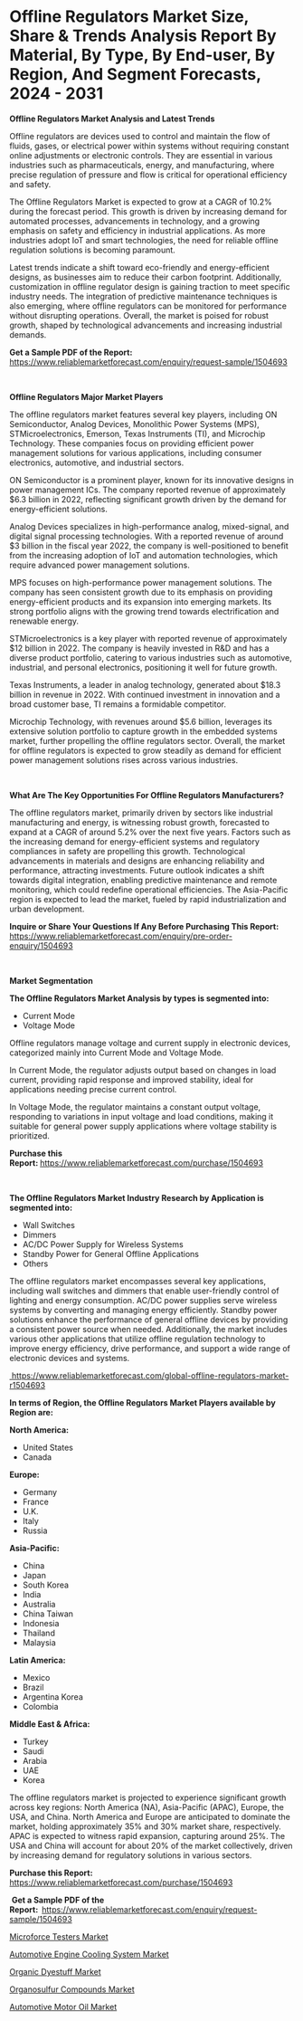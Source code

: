 <p><h1>Offline Regulators Market Size, Share & Trends Analysis Report By Material, By Type, By End-user, By Region, And Segment Forecasts, 2024 - 2031</h1></p><p><strong>Offline Regulators Market Analysis and Latest Trends</strong></p>
<p><p>Offline regulators are devices used to control and maintain the flow of fluids, gases, or electrical power within systems without requiring constant online adjustments or electronic controls. They are essential in various industries such as pharmaceuticals, energy, and manufacturing, where precise regulation of pressure and flow is critical for operational efficiency and safety.</p><p>The Offline Regulators Market is expected to grow at a CAGR of 10.2% during the forecast period. This growth is driven by increasing demand for automated processes, advancements in technology, and a growing emphasis on safety and efficiency in industrial applications. As more industries adopt IoT and smart technologies, the need for reliable offline regulation solutions is becoming paramount.</p><p>Latest trends indicate a shift toward eco-friendly and energy-efficient designs, as businesses aim to reduce their carbon footprint. Additionally, customization in offline regulator design is gaining traction to meet specific industry needs. The integration of predictive maintenance techniques is also emerging, where offline regulators can be monitored for performance without disrupting operations. Overall, the market is poised for robust growth, shaped by technological advancements and increasing industrial demands.</p></p>
<p><strong>Get a Sample PDF of the Report:&nbsp;</strong> <a href="https://www.reliablemarketforecast.com/enquiry/request-sample/1504693?utm_campaign=1167&utm_medium=2&utm_source=Github&utm_content=ia&utm_term=08122024&utm_id=offline-regulators">https://www.reliablemarketforecast.com/enquiry/request-sample/1504693</a></p>
<p>&nbsp;</p>
<p><strong>Offline Regulators Major Market Players</strong></p>
<p><p>The offline regulators market features several key players, including ON Semiconductor, Analog Devices, Monolithic Power Systems (MPS), STMicroelectronics, Emerson, Texas Instruments (TI), and Microchip Technology. These companies focus on providing efficient power management solutions for various applications, including consumer electronics, automotive, and industrial sectors.</p><p>ON Semiconductor is a prominent player, known for its innovative designs in power management ICs. The company reported revenue of approximately $6.3 billion in 2022, reflecting significant growth driven by the demand for energy-efficient solutions.</p><p>Analog Devices specializes in high-performance analog, mixed-signal, and digital signal processing technologies. With a reported revenue of around $3 billion in the fiscal year 2022, the company is well-positioned to benefit from the increasing adoption of IoT and automation technologies, which require advanced power management solutions.</p><p>MPS focuses on high-performance power management solutions. The company has seen consistent growth due to its emphasis on providing energy-efficient products and its expansion into emerging markets. Its strong portfolio aligns with the growing trend towards electrification and renewable energy.</p><p>STMicroelectronics is a key player with reported revenue of approximately $12 billion in 2022. The company is heavily invested in R&D and has a diverse product portfolio, catering to various industries such as automotive, industrial, and personal electronics, positioning it well for future growth.</p><p>Texas Instruments, a leader in analog technology, generated about $18.3 billion in revenue in 2022. With continued investment in innovation and a broad customer base, TI remains a formidable competitor.</p><p>Microchip Technology, with revenues around $5.6 billion, leverages its extensive solution portfolio to capture growth in the embedded systems market, further propelling the offline regulators sector. Overall, the market for offline regulators is expected to grow steadily as demand for efficient power management solutions rises across various industries.</p></p>
<p>&nbsp;</p>
<p><strong>What Are The Key Opportunities For Offline Regulators Manufacturers?</strong></p>
<p><p>The offline regulators market, primarily driven by sectors like industrial manufacturing and energy, is witnessing robust growth, forecasted to expand at a CAGR of around 5.2% over the next five years. Factors such as the increasing demand for energy-efficient systems and regulatory compliances in safety are propelling this growth. Technological advancements in materials and designs are enhancing reliability and performance, attracting investments. Future outlook indicates a shift towards digital integration, enabling predictive maintenance and remote monitoring, which could redefine operational efficiencies. The Asia-Pacific region is expected to lead the market, fueled by rapid industrialization and urban development.</p></p>
<p><strong>Inquire or Share Your Questions If Any Before Purchasing This Report:</strong> <a href="https://www.reliablemarketforecast.com/enquiry/pre-order-enquiry/1504693?utm_campaign=1167&utm_medium=2&utm_source=Github&utm_content=ia&utm_term=08122024&utm_id=offline-regulators">https://www.reliablemarketforecast.com/enquiry/pre-order-enquiry/1504693</a></p>
<p>&nbsp;</p>
<p><strong>Market Segmentation</strong></p>
<p><strong>The Offline Regulators Market Analysis by types is segmented into:</strong></p>
<p><ul><li>Current Mode</li><li>Voltage Mode</li></ul></p>
<p><p>Offline regulators manage voltage and current supply in electronic devices, categorized mainly into Current Mode and Voltage Mode. </p><p>In Current Mode, the regulator adjusts output based on changes in load current, providing rapid response and improved stability, ideal for applications needing precise current control. </p><p>In Voltage Mode, the regulator maintains a constant output voltage, responding to variations in input voltage and load conditions, making it suitable for general power supply applications where voltage stability is prioritized.</p></p>
<p><strong>Purchase this Report:&nbsp;</strong><a href="https://www.reliablemarketforecast.com/purchase/1504693?utm_campaign=1167&utm_medium=2&utm_source=Github&utm_content=ia&utm_term=08122024&utm_id=offline-regulators">https://www.reliablemarketforecast.com/purchase/1504693</a></p>
<p>&nbsp;</p>
<p><strong>The Offline Regulators Market Industry Research by Application is segmented into:</strong></p>
<p><ul><li>Wall Switches</li><li>Dimmers</li><li>AC/DC Power Supply for Wireless Systems</li><li>Standby Power for General Offline Applications</li><li>Others</li></ul></p>
<p><p>The offline regulators market encompasses several key applications, including wall switches and dimmers that enable user-friendly control of lighting and energy consumption. AC/DC power supplies serve wireless systems by converting and managing energy efficiently. Standby power solutions enhance the performance of general offline devices by providing a consistent power source when needed. Additionally, the market includes various other applications that utilize offline regulation technology to improve energy efficiency, drive performance, and support a wide range of electronic devices and systems.</p></p>
<p><a href="https://www.reliablemarketforecast.com/global-offline-regulators-market-r1504693?utm_campaign=1167&utm_medium=2&utm_source=Github&utm_content=ia&utm_term=08122024&utm_id=offline-regulators">&nbsp;https://www.reliablemarketforecast.com/global-offline-regulators-market-r1504693</a></p>
<p><strong>In terms of Region, the Offline Regulators Market Players available by Region are:</strong></p>
<p>
    <p> <strong> North America: </strong>
        <ul>
            <li>United States</li>
            <li>Canada</li>
        </ul>
        </p> 
    <p> <strong> Europe: </strong>
        <ul>
            <li>Germany</li>
            <li>France</li>
            <li>U.K.</li>
            <li>Italy</li>
            <li>Russia</li>
        </ul>
        </p> 
    <p> <strong> Asia-Pacific: </strong>
        <ul>
            <li>China</li>
            <li>Japan</li>
            <li>South Korea</li>
            <li>India</li>
            <li>Australia</li>
            <li>China Taiwan</li>
            <li>Indonesia</li>
            <li>Thailand</li>
            <li>Malaysia</li>
        </ul>
        </p> 
    <p> <strong> Latin America: </strong>
        <ul>
            <li>Mexico</li>
            <li>Brazil</li>
            <li>Argentina Korea</li>
            <li>Colombia</li>
        </ul>
        </p> 
    <p> <strong> Middle East & Africa: </strong>
        <ul>
            <li>Turkey</li>
            <li>Saudi</li>
            <li>Arabia</li>
            <li>UAE</li>
            <li>Korea</li>
        </ul>
    </p>
    </p>
<p><p>The offline regulators market is projected to experience significant growth across key regions: North America (NA), Asia-Pacific (APAC), Europe, the USA, and China. North America and Europe are anticipated to dominate the market, holding approximately 35% and 30% market share, respectively. APAC is expected to witness rapid expansion, capturing around 25%. The USA and China will account for about 20% of the market collectively, driven by increasing demand for regulatory solutions in various sectors.</p></p>
<p><strong>Purchase this Report: </strong><a href="https://www.reliablemarketforecast.com/purchase/1504693?utm_campaign=1167&utm_medium=2&utm_source=Github&utm_content=ia&utm_term=08122024&utm_id=offline-regulators">https://www.reliablemarketforecast.com/purchase/1504693</a></p>
<p>&nbsp;<strong>Get a Sample PDF of the Report:&nbsp;&nbsp;</strong><a href="https://www.reliablemarketforecast.com/enquiry/request-sample/1504693?utm_campaign=1167&utm_medium=2&utm_source=Github&utm_content=ia&utm_term=08122024&utm_id=offline-regulators">https://www.reliablemarketforecast.com/enquiry/request-sample/1504693</a></p>
<p><strong></strong></p>
<p><p><a href="https://github.com/mabutironaldo/Market-Research-Report-List-6/blob/main/microforce-testers-market.md?utm_campaign=1167&utm_medium=2&utm_source=Github&utm_content=ia&utm_term=08122024&utm_id=offline-regulators">Microforce Testers Market</a></p><p><a href="https://www.linkedin.com/pulse/the-sympatico-insight-9odme?utm_campaign=1167&utm_medium=2&utm_source=Github&utm_content=ia&utm_term=08122024&utm_id=offline-regulators">Automotive Engine Cooling System Market</a></p><p><a href="https://www.linkedin.com/pulse/the-sympatico-insight-9odme?utm_campaign=1167&utm_medium=2&utm_source=Github&utm_content=ia&utm_term=08122024&utm_id=offline-regulators">Organic Dyestuff Market</a></p><p><a href="https://www.linkedin.com/pulse/the-sympatico-insight-9odme?utm_campaign=1167&utm_medium=2&utm_source=Github&utm_content=ia&utm_term=08122024&utm_id=offline-regulators">Organosulfur Compounds Market</a></p><p><a href="https://www.linkedin.com/pulse/the-sympatico-insight-9odme?utm_campaign=1167&utm_medium=2&utm_source=Github&utm_content=ia&utm_term=08122024&utm_id=offline-regulators">Automotive Motor Oil Market</a></p></p>